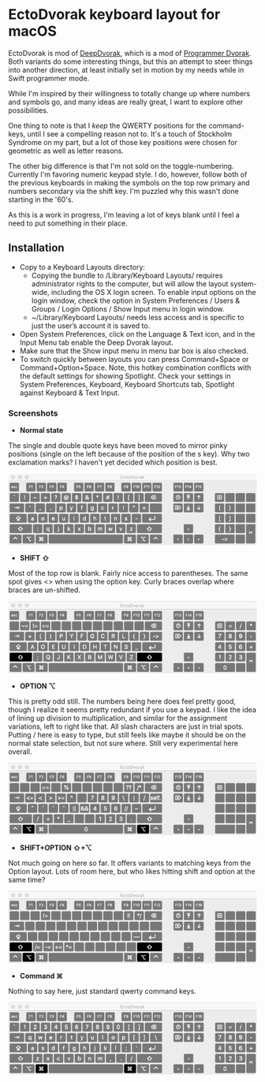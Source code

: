 EctoDvorak keyboard layout for macOS
===========

EctoDvorak is mod of [DeepDvorak](https://github.com/vbauerster/DeepDvorak), which is a mod of [Programmer Dvorak](http://www.kaufmann.no/roland/dvorak/index.html). Both variants do some interesting things, but this an attempt to steer things into another direction, at least initially set in motion by my needs while in Swift programmer mode.

While I'm inspired by their willingness to totally change up where numbers and symbols go, and many ideas are really great, I want to explore other possibilities.

One thing to note is that I *keep* the QWERTY positions for the command-keys, until I see a compelling reason not to. It's a touch of Stockholm Syndrome on my part, but a lot of those key positions were chosen for geometric as well as letter reasons.

The other big difference is that I'm not sold on the toggle-numbering. Currently I'm favoring numeric keypad style. I do, however, follow both of the previous keyboards in making the symbols on the top row primary and numbers secondary via the shift key. I'm puzzled why this wasn't done starting in the '60's.

As this is a work in progress, I'm leaving a lot of keys blank until I feel a need to put something in their place.

## Installation

 * Copy to a Keyboard Layouts directory:
   * Copying the bundle to /Library/Keyboard Layouts/ requires administrator rights to the computer, but will allow the layout system-wide, including the OS X login screen. To enable input options on the login window, check the option in System Preferences / Users & Groups / Login Options / Show Input menu in login window.
	* ~/Library/Keyboard Layouts/ needs less access and is specific to just the user’s account it is saved to.
 * Open System Preferences, click on the Language & Text icon, and in the Input Menu tab enable the Deep Dvorak layout.
 * Make sure that the Show input menu in menu bar box is also checked.
 * To switch quickly between layouts you can press Command+Space or Command+Option+Space. Note, this hotkey combination conflicts with the default settings for showing Spotlight. Check your settings in System Preferences, Keyboard, Keyboard Shortcuts tab, Spotlight against Keyboard & Text Input.

### Screenshots

* **Normal state**

The single and double quote keys have been moved to mirror pinky positions (single on the left because of the position of the s key). Why two exclamation marks? I haven't yet decided which position is best.

![Normal state](screenshots/normal.png)

* **SHIFT ⇧**

Most of the top row is blank. Fairly nice access to parentheses. The same spot gives <> when using the option key. Curly braces overlap where braces are un-shifted.

![Shift state](screenshots/shift.png)

[comment]: <> (* **Caps lock ⇪** !Shift state screenshots/caps.png)

* **OPTION ⌥**

This is pretty odd still. The numbers being here does feel pretty good, though I realize it seems pretty redundant if you use a keypad. I like the idea of lining up division to multiplication, and similar for the assignment variations, left to right like that. All slash characters are just in trial spots. Putting / here is easy to type, but still feels like maybe it should be on the normal state selection, but not sure where. Still very experimental here overall.

![Option state](screenshots/alt.png)

* **SHIFT+OPTION ⇧+⌥**

Not much going on here so far. It offers variants to matching keys from the Option layout. Lots of room here, but who likes hitting shift and option at the same time?

![Shift+Option state](screenshots/alt-shift.png)

[comment]: <> (* **Dead state** !Dead state screenshots/dead.png)


* **Command ⌘**

Nothing to say here, just standard qwerty command keys.

![Command state](screenshots/h-cmd.png)
